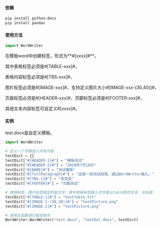 #### 依赖
```bash
pip install python-docx
pip install pandas
```


#### 使用方法
```python
import WordWriter
```

在模板word中创建标签，形式为**#[xxxx]#**。

其中表格标签必须是#[TABLE-xxx]#，

表格内容标签必须是#[TBS-xxx]#，

图片标签必须是#[IMAGE-xxx]#，支持定义图片大小#[IMAGE-xxx-(30,40)]#，

页眉标签必须是#[HEADER-xxx]#，页脚标签必须是#[FOOTER-xxx]#，

其他文本内容标签可自定义#[xxxx]#。

#### 实例
test.docx是自定义模板。

```python
import WordWriter

# 定义一个字典放入所有内容
testDict = {}
testDict["#[HEADER-1]#"] = "模板测试"
testDict["#[HEADER-2]#"] = "2019年7月18日"
testDict["#[NAME]#"] = "测试模板"
testDict["#[fullParagraph]#"] = "这是一段测试段落，通过WordWriter输入。"
testDict["#[TBS-1]#"] = "未突变"
testDict["#[FOOTER]#"] = "页脚测试"

# 表格标签，图片标签指定的是文件，其中表格标签输入文件是以tab分割的文本，无标题
testDict["#[TABLE-1]#"] = "testTable.txt"
testDict["#[IMAGE-1-(30,30)]#"] = "testPicture.png"
testDict["#[IMAGE-2]#"] = "testPicture.png"

# 使用主函数进行报告填充
WordWriter.WordWriter("test.docx", "testOut.docx", testDict)
```